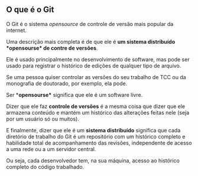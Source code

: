 ## O que é o Git

O Git é o sistema *opensource* de controle de versão mais popular da internet.

Uma descrição mais completa é de que ele é **um sistema distribuído \*opensourse\* de contre de versões**.

Ele é usado principalmente no desenvolvimento de software, mas pode ser usado para registrar o histórico de edições de qualquer tipo de arquivo.

Se uma pessoa quiser controlar as versões do seu trabalho de TCC ou da monografia de doutorado, por exemplo, ela pode.

Ser ***opensourse\*** significa que ele é um software livre.

Dizer que ele faz **controle de versões** é a mesma coisa que dizer que ele armazena conteúdo e mantém um histórico das alterações feitas nele (seja por um usuário só ou muitos).

E finalmente, dizer que ele é um **sistema distribuído** significa que cada diretório de trabalho do Git é um repositório com um histórico completo e habilidade total de acompanhamento das revisões, independente de acesso a uma rede ou a um servidor central.

Ou seja, cada desenvolvedor tem, na sua máquina, acesso ao histórico completo do código trabalhado.